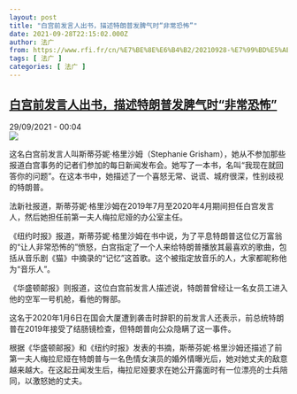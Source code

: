 ```yaml
---
layout: post
title: "白宫前发言人出书，描述特朗普发脾气时“非常恐怖”"
date: 2021-09-28T22:15:02.000Z
author: 法广
from: https://www.rfi.fr/cn/%E7%BE%8E%E6%B4%B2/20210928-%E7%99%BD%E5%AE%AB%E5%89%8D%E5%8F%91%E8%A8%80%E4%BA%BA%E5%87%BA%E4%B9%A6%EF%BC%8C%E6%8F%8F%E8%BF%B0%E7%89%B9%E6%9C%97%E6%99%AE%E5%8F%91%E8%84%BE%E6%B0%94%E6%97%B6-%E9%9D%9E%E5%B8%B8%E6%81%90%E6%80%96
tags: [ 法广 ]
categories: [ 法广 ]
---
```

<!--1632867302000-->
[白宫前发言人出书，描述特朗普发脾气时“非常恐怖”](https://www.rfi.fr/cn/%E7%BE%8E%E6%B4%B2/20210928-%E7%99%BD%E5%AE%AB%E5%89%8D%E5%8F%91%E8%A8%80%E4%BA%BA%E5%87%BA%E4%B9%A6%EF%BC%8C%E6%8F%8F%E8%BF%B0%E7%89%B9%E6%9C%97%E6%99%AE%E5%8F%91%E8%84%BE%E6%B0%94%E6%97%B6-%E9%9D%9E%E5%B8%B8%E6%81%90%E6%80%96)
------

<div>
<div>29/09/2021 - 00:04</div><img src="https://s.rfi.fr/media/display/3d0a47aa-208b-11ec-9c23-005056a97e36/811267e72615360613758142b56de03269be1cbe.jpg"><div >                    <p>这名白宫前发言人叫斯蒂芬妮·格里沙姆（Stephanie Grisham），她从不参加那些报道白宫事务的记者们参加的每日新闻发布会。她写了一本书，名叫“我现在就回答你的问题”。在这本书中，她描述了一个喜怒无常、说谎、城府很深，性别歧视的特朗普。</p><p>法新社报道，斯蒂芬妮·格里沙姆在2019年7月至2020年4月期间担任白宫发言人，然后她担任前第一夫人梅拉尼娅的办公室主任。</p><p>《纽约时报》报道，斯蒂芬妮·格里沙姆在书中说，为了平息特朗普这位亿万富翁的“让人非常恐怖的”愤怒，白宫指定了一个人来给特朗普播放其最喜欢的歌曲，包括从音乐剧《猫》中摘录的“记忆”这首歌。这个被指定放音乐的人，大家都昵称他为“音乐人”。</p><p>《华盛顿邮报》则报道，这位白宫前发言人描述说，特朗普曾经让一名女员工进入他的空军一号机舱，看他的臀部。</p><p>这名于2020年1月6日在国会大厦遭到袭击时辞职的前发言人还表示，前总统特朗普在2019年接受了结肠镜检查，但特朗普向公众隐瞒了这一事件。</p><p>根据《华盛顿邮报》和《纽约时报》发表的书摘，斯蒂芬妮·格里沙姆还描述了前第一夫人梅拉尼娅在特朗普与一名色情女演员的婚外情曝光后，她对她丈夫的敌意越来越大。在这起丑闻发生后，梅拉尼娅要求在她公开露面时有一位漂亮的士兵陪同，以激怒她的丈夫。</p>                                            <div data-selfpromo-newsletter>    </div>    <div data-selfpromo-app>    </div>                </div>
</div>
